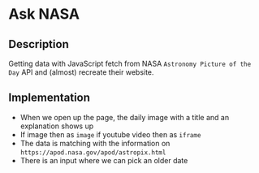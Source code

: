 # Ask NASA

## Description

Getting data with JavaScript fetch from NASA `Astronomy Picture of the Day` API and (almost) recreate their website.

## Implementation

- When we open up the page, the daily image with a title and an explanation shows up
- If image then as `image` if youtube video then as `iframe`
- The data is matching with the information on `https://apod.nasa.gov/apod/astropix.html`
- There is an input where we can pick an older date

